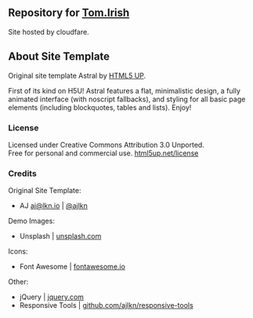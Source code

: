 ## Repository for [Tom.Irish](https://tom.irish)
Site hosted by cloudfare.

## About Site Template
Original site template Astral by [HTML5 UP](https://html5up.net/astral).

First of its kind on H5U! Astral features a flat, minimalistic design, a fully animated interface (with noscript fallbacks), and styling for all basic page elements (including blockquotes, tables and lists). Enjoy!

### License
Licensed under Creative Commons Attribution 3.0 Unported.<br>
Free for personal and commercial use. [html5up.net/license](https://html5up.net/license)

### Credits
Original Site Template:  
- AJ aj@lkn.io | [@ajlkn](https://x.com/ajlkn)

Demo Images:
- Unsplash | [unsplash.com](https://unsplash.com)

Icons:
- Font Awesome | [fontawesome.io](https://fontawesome.com)

Other:
- jQuery | [jquery.com](https://jquery.com)
- Responsive Tools | [github.com/ajlkn/responsive-tools](https://github.com/ajlkn/responsive-tools)
